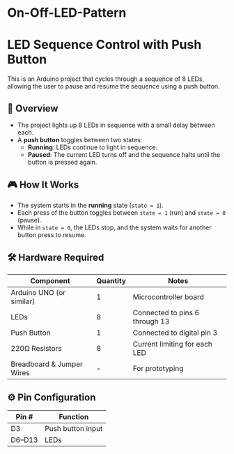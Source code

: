 # On-Off-LED-Pattern
# LED Sequence Control with Push Button

This is an Arduino project that cycles through a sequence of 8 LEDs, allowing the user to pause and resume the sequence using a push button.

## 🔧 Overview

- The project lights up 8 LEDs in sequence with a small delay between each.
- A **push button** toggles between two states:
  - **Running**: LEDs continue to light in sequence.
  - **Paused**: The current LED turns off and the sequence halts until the button is pressed again.

## 🎮 How It Works

- The system starts in the **running** state (`state = 1`).
- Each press of the button toggles between `state = 1` (run) and `state = 0` (pause).
- While in `state = 0`, the LEDs stop, and the system waits for another button press to resume.

## 🛠 Hardware Required

| Component   | Quantity | Notes                              |
|------------|----------|------------------------------------|
| Arduino UNO (or similar) | 1        | Microcontroller board           |
| LEDs        | 8        | Connected to pins 6 through 13     |
| Push Button | 1        | Connected to digital pin 3         |
| 220Ω Resistors | 8     | Current limiting for each LED      |
| Breadboard & Jumper Wires | -      | For prototyping                 |

## ⚙️ Pin Configuration

| Pin # | Function       |
|-------|----------------|
| D3    | Push button input |
| D6–D13| LEDs            |
